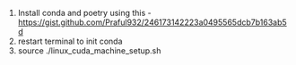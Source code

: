 1. Install conda and poetry using this - https://gist.github.com/Praful932/246173142223a0495565dcb7b163ab5d
2. restart terminal to init conda
3. source ./linux_cuda_machine_setup.sh